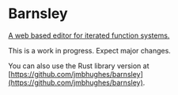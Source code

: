 # Barnsley

[A web based editor for iterated function systems.](https://barnsley.dev/)

This is a work in progress. Expect major changes. 

You can also use the Rust library version at [https://github.com/jmbhughes/barnsley](https://github.com/jmbhughes/barnsley). 
